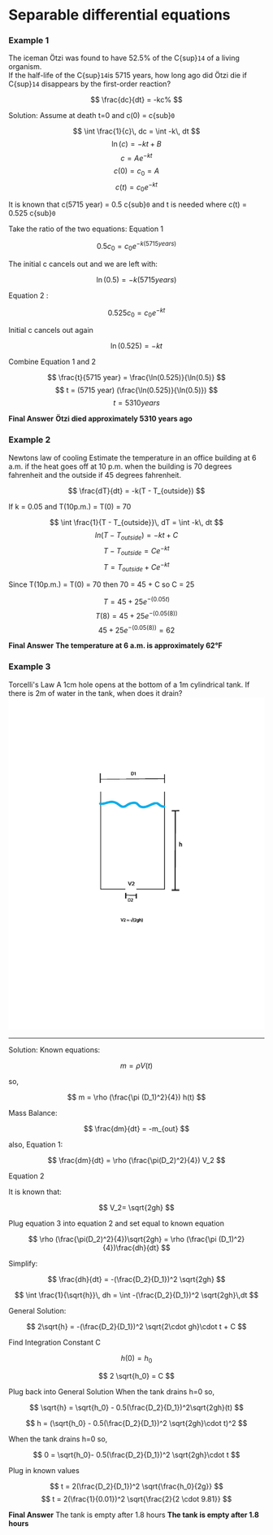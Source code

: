 # Separable differential equations
### Example 1
The iceman Ötzi was found to have 52.5% of the C{sup}`14` of a living organism.  
If the half-life of the C{sup}`14`is 5715 years, how long ago did Ötzi die if C{sup}`14` disappears by the first-order reaction?

$$
\frac{dc}{dt} = -kc%
$$

Solution:
Assume at death t=0 and c(0) = c{sub}`0` 

$$
\int \frac{1}{c}\, dc = \int -k\, dt
$$
$$
\ln(c) = -kt + B
$$
$$
c = A e^{-kt}
$$
$$
c(0) = c_0 = A
$$
$$
c(t) = c_0 e^{-kt}
$$

It is known that c(5715 year) = 0.5 c{sub}`0`  and t is needed where  c(t) = 0.525 c{sub}`0`  

Take the ratio of the two equations:
Equation 1 

$$ 
0.5 c_0 = c_0 e^{-k (5715 years)} 
$$

The initial c cancels out and we are left with:

$$
\ln(0.5) = -k (5715 years) 
$$

 Equation 2 : 

$$
0.525 c_0 = c_0 e^{-kt} 
$$

Initial c cancels out again

 $$
\ln(0.525) = - kt 
$$

Combine Equation 1 and 2

$$
\frac{t}{5715 year} = \frac{\ln(0.525)}{\ln(0.5)} 
$$
$$ 
t = (5715 year) (\frac{\ln(0.525)}{\ln(0.5)})
$$
$$ 
 t = 5310 years 
 $$
 
 **Final Answer**
 **Ötzi died approximately 5310 years ago**
### Example 2
 Newtons law of cooling 
Estimate the temperature in an office building at 6 a.m. if the heat goes off at 10 p.m. when the building is 70 degrees fahrenheit and the outside if 45 degrees fahrenheit.

$$ 
\frac{dT}{dt} = -k(T - T_{outside}) 
$$

If  k = 0.05 and T(10p.m.) = T(0) = 70

$$
\int \frac{1}{T - T_{outside}}\, dT = \int -k\, dt
$$
$$
ln(T - T_{outside}) = -kt + C 
$$
$$
T - T_{outside} = C e^{-kt}
$$
$$
T = T_{outside}+ C e^{-kt}
$$

Since T(10p.m.) = T(0) = 70 then 70 = 45 + C so C = 25

$$ 
T = 45 + 25 e^{-(0.05t)}
$$
$$ 
T(8) =  45 + 25 e^{-(0.05(8))}
$$
$$
45 + 25 e^{-(0.05(8))} = 62 
$$

**Final Answer** 
**The temperature at 6 a.m. is approximately 62°F**
### Example 3
Torcelli's Law 
A 1cm hole opens at the bottom of a 1m cylindrical tank. If there is 2m of water in the tank, when does it drain?
![fishy](./images/MAtAppextracreditdrawing2.jpg)
***
Solution:
Known equations:

$$
m = \rho V(t) 
$$

so,

$$
m = \rho (\frac{\pi (D_1)^2}{4}) h(t)
$$

Mass Balance:

$$
\frac{dm}{dt} = -m_{out} 
$$ 

also, 
Equation 1:

$$ 
\frac{dm}{dt} = \rho (\frac{\pi(D_2)^2}{4}) V_2 
$$

Equation 2

It is known that:

$$
V_2= \sqrt{2gh}
$$

Plug equation 3 into equation 2 and set equal to known equation

$$ 
\rho (\frac{\pi(D_2)^2}{4})\sqrt{2gh} = \rho (\frac{\pi (D_1)^2}{4})\frac{dh}{dt} 
$$

Simplify:

$$ 
\frac{dh}{dt} = -(\frac{D_2}{D_1})^2 \sqrt{2gh} 
$$


$$
\int \frac{1}{\sqrt{h}}\, dh = \int -(\frac{D_2}{D_1})^2 \sqrt{2gh}\,dt
$$

General Solution:

$$
2\sqrt{h} = -(\frac{D_2}{D_1})^2 \sqrt{2\cdot gh}\cdot t + C
$$

Find Integration Constant C 

$$
h(0) = h_0
$$ 


$$
2 \sqrt{h_0} = C 
$$

Plug back into General Solution
When the tank drains h=0 so, 

$$
\sqrt{h} = \sqrt{h_0} - 0.5(\frac{D_2}{D_1})^2\sqrt{2gh}(t) 
$$


$$
h =  (\sqrt{h_0} - 0.5(\frac{D_2}{D_1})^2 \sqrt{2gh}\cdot t)^2 
$$


When the tank drains h=0  so, 

$$
0 = \sqrt{h_0}- 0.5(\frac{D_2}{D_1})^2 \sqrt{2gh}\cdot t
$$

Plug in known values 

$$ 
t = 2(\frac{D_2}{D_1})^2 \sqrt{\frac{h_0}{2g}} 
$$
$$ 
t = 2(\frac{1}{0.01})^2 \sqrt{\frac{2}{2 \cdot 9.81}} 
$$

**Final Answer**
The tank is empty after 1.8 hours
**The tank is empty after 1.8 hours**